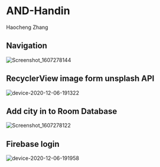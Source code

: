 # AND-Handin
Haocheng Zhang
## Navigation
![Screenshot_1607278144](https://user-images.githubusercontent.com/47462485/101288895-53f6ce00-37f9-11eb-9185-b93141a42a54.png)
## RecyclerView image form unsplash API
![device-2020-12-06-191322](https://user-images.githubusercontent.com/47462485/101288988-bfd93680-37f9-11eb-86aa-d5e0a68fe33e.png)
## Add city in to Room Database
![Screenshot_1607278122](https://user-images.githubusercontent.com/47462485/101288995-cff11600-37f9-11eb-95d0-c4590c90fab7.png)
## Firebase login
![device-2020-12-06-191958](https://user-images.githubusercontent.com/47462485/101289026-18a8cf00-37fa-11eb-942c-d1998bb5e0fc.png)
